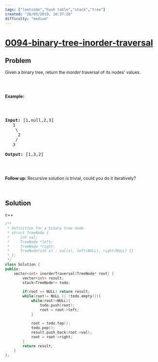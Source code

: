 ```yaml
---
tags: ["leetcode","hash table","stack","tree"]
created: "26/05/2019, 16:37:26"
difficulty: "medium"
---
```


# [0094-binary-tree-inorder-traversal](https://leetcode.com/problems/binary-tree-inorder-traversal/)

## Problem
<div><p>Given a binary tree, return the <em>inorder</em> traversal of its nodes' values.</p><br><br><p><strong>Example:</strong></p><br><br><pre><strong>Input:</strong> [1,null,2,3]<br>   1<br>    \<br>     2<br>    /<br>   3<br><br><strong>Output:</strong> [1,3,2]</pre><br><br><p><strong>Follow up:</strong> Recursive solution is trivial, could you do it iteratively?</p><br></div>

## Solution

c++
```c++
/**
 * Definition for a binary tree node.
 * struct TreeNode {
 *     int val;
 *     TreeNode *left;
 *     TreeNode *right;
 *     TreeNode(int x) : val(x), left(NULL), right(NULL) {}
 * };
 */
class Solution {
public:
    vector<int> inorderTraversal(TreeNode* root) {
        vector<int> result;
        stack<TreeNode*> todo;
        
        if(root == NULL) return result;
        while(root!= NULL || !todo.empty()){
            while(root!=NULL){
                todo.push(root);
                root = root->left;
            }
            
            root = todo.top();
            todo.pop();
            result.push_back(root->val);
            root = root->right;
        }
        return result;
    }
};
​
```
